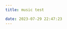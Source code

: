 ```yaml
---
title: music test

date: 2023-07-29 22:47:23
---
```


<link rel="stylesheet" href="https://cdn.jsdelivr.net/npm/aplayer/dist/APlayer.min.css"/>
<script src="https://cdn.jsdelivr.net/npm/aplayer/dist/APlayer.min.js"></script>

<script src="/js/Meting.min"></script>

<script>
    // 自定义 meting_api
    var meting_api='https://api.injahow.cn/meting/?server=:server&type=:type&id=:id&auth=:auth&r=:r';
</script>

<meting-js
	server="tencent"
	type="playlist"
	id="8976385915"
    local="true"
    path="/music/">
</meting-js>
